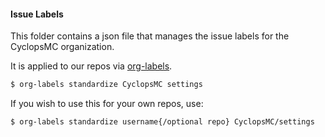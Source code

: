 #### Issue Labels

This folder contains a json file that manages the issue labels for the CyclopsMC organization.

It is applied to our repos via [org-labels](https://github.com/repo-utils/org-labels).

```bash
$ org-labels standardize CyclopsMC settings
```

If you wish to use this for your own repos, use:

```bash
$ org-labels standardize username{/optional repo} CyclopsMC/settings
```

